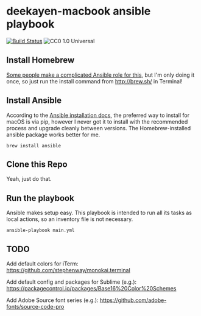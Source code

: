 deekayen-macbook ansible playbook
=================================

[![Build Status](https://travis-ci.org/deekayen/ansible-deekayen-macbook.svg?branch=master)](https://travis-ci.org/deekayen/ansible-deekayen-macbook) ![CC0 1.0 Universal](https://img.shields.io/badge/license-CC0--1.0-blue.svg)

Install Homebrew
----------------

[Some people make a complicated Ansible role for this](https://github.com/geerlingguy/ansible-role-homebrew/network), but I'm only doing it once, so just run the install command from http://brew.sh/ in Terminal!

Install Ansible
---------------

According to the [Ansible installation docs](
https://docs.ansible.com/ansible/intro_installation.html#latest-releases-via-pip), the preferred way to install for macOS is via pip, however I never got it to install with the recommended process and upgrade cleanly between versions. The Homebrew-installed ansible package works better for me.

```
brew install ansible
```

Clone this Repo
---------------

Yeah, just do that.

Run the playbook
----------------

Ansible makes setup easy. This playbook is intended to run all its tasks as local actions, so an inventory file is not necessary.

```
ansible-playbook main.yml
```

TODO
----

Add default colors for iTerm:
https://github.com/stephenway/monokai.terminal

Add default config and packages for Sublime (e.g.):
https://packagecontrol.io/packages/Base16%20Color%20Schemes

Add Adobe Source font series (e.g.):
https://github.com/adobe-fonts/source-code-pro
